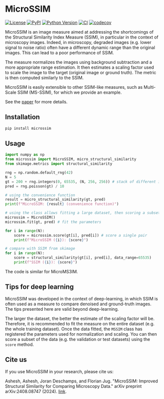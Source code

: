 # MicroSSIM

[![License](https://img.shields.io/pypi/l/microssim.svg?color=green)](https://github.com/juglab/MicroSSIM/blob/main/LICENSE)
[![PyPI](https://img.shields.io/pypi/v/microssim.svg?color=green)](https://pypi.org/project/microssim)
[![Python Version](https://img.shields.io/pypi/pyversions/microssim.svg?color=green)](https://python.org)
[![CI](https://github.com/juglab/MicroSSIM/actions/workflows/ci.yml/badge.svg)](https://github.com/juglab/MicroSSIM/actions/workflows/ci.yml)
[![codecov](https://codecov.io/gh/juglab/MicroSSIM/branch/main/graph/badge.svg)](https://codecov.io/gh/juglab/MicroSSIM)


MicroSSIM is an image measure aimed at addressing the shortcomings of the Structural
Similarity Index Measure (SSIM), in particular in the context of microscopy images. Indeed,
in microscopy, degraded images (e.g. lower signal to noise ratio) often have a different
dynamic range than the original images. This can lead to a poor performance of SSIM.

The measure normalizes the images using background subtraction and a more appropriate 
range estimation. It then estimates a scaling factor used to scale the image
to the target (original image or ground truth). The metric is then computed
similarly to the SSIM. 

MicroSSIM is easily extensible to other SSIM-like measures, such as Multi-Scale SSIM 
(MS-SSIM), for which we provide an example.

See the [paper](https://arxiv.org/abs/2408.08747) for more details.

## Installation

```bash
pip install microssim
```


## Usage

```python
import numpy as np
from microssim import MicroSSIM, micro_structural_similarity
from skimage.metrics import structural_similarity

rng = np.random.default_rng(42)
N = 5
gt = 200 + rng.integers(0, 65535, (N, 256, 256)) # stack of different images
pred = rng.poisson(gt) / 10

# using the convenience function
result = micro_structural_similarity(gt, pred)
print(f"MicroSSIM: {result} (convenience function)")

# using the class allows fitting a large dataset, then scoring a subset
microssim = MicroSSIM()
microssim.fit(gt, pred) # fit the parameters

for i in range(N):
    score = microssim.score(gt[i], pred[i]) # score a single pair
    print(f"MicroSSIM ({i}): {score}")

# compare with SSIM from skimage
for i in range(N):
    score = structural_similarity(gt[i], pred[i], data_range=65535)
    print(f"SSIM ({i}): {score}")
```

The code is similar for MicroMS3IM.

## Tips for deep learning

MicroSSIM was developed in the context of deep-learning, in which SSIM is often used
as a measure to compare denoised and ground-truth images. The tips presented here are
valid beyond deep-learning.

The larger the dataset, the better the estimate of the scaling factor will be. Therefore,
it is recommended to fit the measure on the entire dataset (e.g. the whole training 
dataset). Once the data fitted, the `MSSIM` class has registered the parameters used
for normalization and scaling. You can then score a subset of the data (e.g. the validation
or test datasets) using the `score` method.



## Cite us

If you use MicroSSIM in your research, please cite us:

Ashesh, Ashesh, Joran Deschamps, and Florian Jug. "MicroSSIM: Improved Structural Similarity for Comparing Microscopy Data." arXiv preprint arXiv:2408.08747 (2024). [link](https://arxiv.org/abs/2408.08747).
